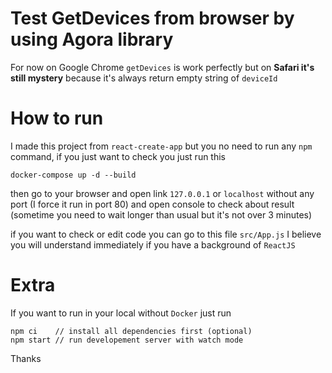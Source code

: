 # Test GetDevices from browser by using Agora library

For now on Google Chrome `getDevices` is work perfectly but on **Safari it's still mystery** because it's always return empty string of `deviceId`

# How to run

I made this project from `react-create-app` but you no need to run any `npm` command, if you just want to check you just run this

```shell
docker-compose up -d --build
```

then go to your browser and open link `127.0.0.1` or `localhost` without any port (I force it run in port 80) and open console to check about result (sometime you need to wait longer than usual but it's not over 3 minutes)

if you want to check or edit code you can go to this file `src/App.js` I believe you will understand immediately if you have a background of `ReactJS`

# Extra

If you want to run in your local without `Docker` just run

```shell
npm ci    // install all dependencies first (optional)
npm start // run developement server with watch mode
```

Thanks
